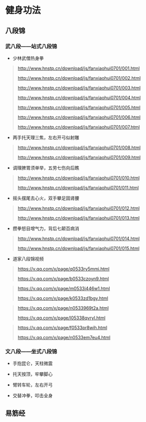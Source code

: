 # 健身功法

## 八段锦

### 武八段——站式八段锦

*  少林武僧热身拳
> http://www.hnstp.cn/download/js/fanxiaohui0701/001.html
> 
> http://www.hnstp.cn/download/js/fanxiaohui0701/002.html
> 
> http://www.hnstp.cn/download/js/fanxiaohui0701/003.html
> 
> http://www.hnstp.cn/download/js/fanxiaohui0701/004.html
> 
> http://www.hnstp.cn/download/js/fanxiaohui0701/005.html
> 
> http://www.hnstp.cn/download/js/fanxiaohui0701/006.html
> 
> http://www.hnstp.cn/download/js/fanxiaohui0701/007.html

* 两手托天理三焦，左右开弓似射雕
> http://www.hnstp.cn/download/js/fanxiaohui0701/008.html
> 
> http://www.hnstp.cn/download/js/fanxiaohui0701/009.html
* 调理脾胃须单举，五劳七伤向后瞧
> http://www.hnstp.cn/download/js/fanxiaohui0701/010.html
> 
> http://www.hnstp.cn/download/js/fanxiaohui0701/011.html
* 摇头摆尾去心火，双手攀足固肾腰
> http://www.hnstp.cn/download/js/fanxiaohui0701/012.html
> 
> http://www.hnstp.cn/download/js/fanxiaohui0701/013.html
* 攒拳怒目增气力，背后七颠百病消
> http://www.hnstp.cn/download/js/fanxiaohui0701/014.html
> 
> http://www.hnstp.cn/download/js/fanxiaohui0701/015.html

* 道家八段锦视频
> https://v.qq.com/x/page/q0533ry5mmi.html
>
> https://v.qq.com/x/page/b0533czoyn9.html

> https://v.qq.com/x/page/m0533i446w1.html
>
> https://v.qq.com/x/page/k0533zd1bgy.html

> https://v.qq.com/x/page/n0533969t2a.html
>
> https://v.qq.com/x/page/l05338qvryl.html

> https://v.qq.com/x/page/f0533pr8wih.html
>
> https://v.qq.com/x/page/n0533em7eu4.html


### 文八段——坐式八段锦

* 手抱昆仑，天柱微震
>
* 托天按顶，牢攀脚心
>
* 臂转车轮，左右开弓
>
* 交替冲拳，叩击全身
>

## 易筋经